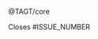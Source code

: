 <!-- INSTRUCTION: Keep the line below to notify all core developers about this new PR -->
@TAGT/core 

<!-- INSTRUCTION: Inform the issue number that this PR closes, or remove the line below -->
Closes #ISSUE_NUMBER

<!-- INSTRUCTION: Tell us more about your PR with screen shots if you can -->
